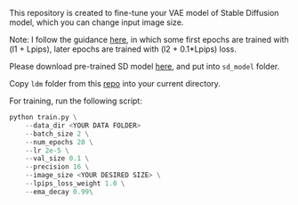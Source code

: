 This repository is created to fine-tune your VAE model of Stable Diffusion model, which you can change input image size.

Note: I follow the guidance [here](https://huggingface.co/stabilityai/sd-vae-ft-mse-original/blob/main/README.md), in which some first epochs are trained with (l1 + Lpips), later epochs are trained with (l2 + 0.1*Lpips) loss.

Please download pre-trained SD model [here](https://huggingface.co/runwayml/stable-diffusion-v1-5/blob/main/v1-5-pruned.ckpt), and put into `sd_model` folder.

Copy `ldm` folder from this [repo](https://github.com/lllyasviel/ControlNet/tree/main?tab=readme-ov-file) into your current directory.


For training, run the following script:

```python 
python train.py \
	--data_dir <YOUR DATA FOLDER>
	--batch_size 2 \
	--num_epochs 20 \
	--lr 2e-5 \
	--val_size 0.1 \
	--precision 16 \
	--image_size <YOUR DESIRED SIZE> \
	--lpips_loss_weight 1.0 \
	--ema_decay 0.99\
```
